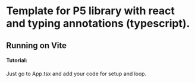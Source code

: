 # Template for P5 library with react and typing annotations (typescript).
## Running on Vite

#### Tutorial:
Just go to App.tsx and add your code for setup and loop.
